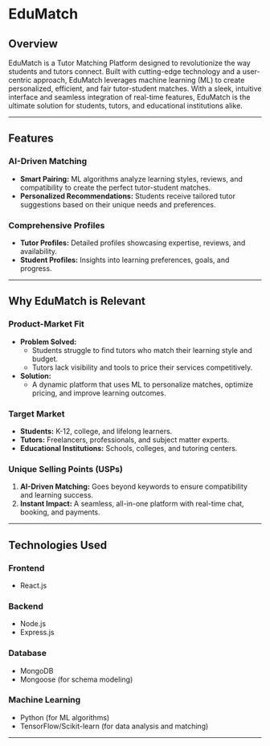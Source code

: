 # EduMatch

## Overview

EduMatch is a Tutor Matching Platform designed to revolutionize the way students and tutors connect. Built with cutting-edge technology and a user-centric approach, EduMatch leverages machine learning (ML) to create personalized, efficient, and fair tutor-student matches. With a sleek, intuitive interface and seamless integration of real-time features, EduMatch is the ultimate solution for students, tutors, and educational institutions alike.

---

## Features

### **AI-Driven Matching**
- **Smart Pairing:** ML algorithms analyze learning styles, reviews, and compatibility to create the perfect tutor-student matches.
- **Personalized Recommendations:** Students receive tailored tutor suggestions based on their unique needs and preferences.

### **Comprehensive Profiles**
- **Tutor Profiles:** Detailed profiles showcasing expertise, reviews, and availability.
- **Student Profiles:** Insights into learning preferences, goals, and progress.

---

## Why EduMatch is Relevant

### **Product-Market Fit**
- **Problem Solved:** 
  - Students struggle to find tutors who match their learning style and budget.
  - Tutors lack visibility and tools to price their services competitively.
- **Solution:** 
  - A dynamic platform that uses ML to personalize matches, optimize pricing, and improve learning outcomes.

### **Target Market**
- **Students:** K-12, college, and lifelong learners.
- **Tutors:** Freelancers, professionals, and subject matter experts.
- **Educational Institutions:** Schools, colleges, and tutoring centers.

### **Unique Selling Points (USPs)**
1. **AI-Driven Matching:** Goes beyond keywords to ensure compatibility and learning success.
3. **Instant Impact:** A seamless, all-in-one platform with real-time chat, booking, and payments.

---

## Technologies Used

### **Frontend**
- React.js

### **Backend**
- Node.js
- Express.js

### **Database**
- MongoDB
- Mongoose (for schema modeling)

### **Machine Learning**
- Python (for ML algorithms)
- TensorFlow/Scikit-learn (for data analysis and matching)
---
